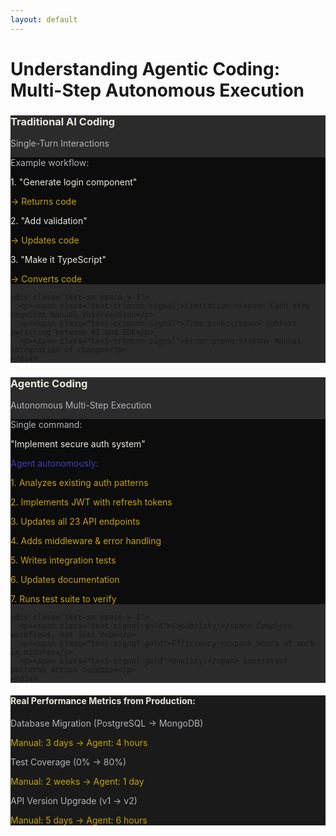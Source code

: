 ```yaml
---
layout: default
---
```


# Understanding Agentic Coding: Multi-Step Autonomous Execution

<div class="grid grid-cols-2 gap-6">

<!-- Traditional AI Coding -->
<div class="bg-ash-graphite rounded-lg p-4 border border-slate-steel">
  <h3 class="text-xl font-bold mb-3 text-bone-white">Traditional AI Coding</h3>
  <p class="text-xs text-fog-grey mb-4">Single-Turn Interactions</p>
  
  <div class="space-y-3">
    <div class="bg-obsidian-black p-3 rounded">
      <p class="text-xs font-mono text-fog-grey mb-1">Example workflow:</p>
      <p class="text-sm font-mono text-bone-white">1. "Generate login component"</p>
      <p class="text-sm font-mono text-signal-gold ml-3">→ Returns code</p>
      <p class="text-sm font-mono text-bone-white mt-2">2. "Add validation"</p>
      <p class="text-sm font-mono text-signal-gold ml-3">→ Updates code</p>
      <p class="text-sm font-mono text-bone-white mt-2">3. "Make it TypeScript"</p>
      <p class="text-sm font-mono text-signal-gold ml-3">→ Converts code</p>
    </div>
    
    <div class="text-sm space-y-1">
      <p><span class="text-crimson-signal">Limitation:</span> Each step requires manual intervention</p>
      <p><span class="text-crimson-signal">Time sink:</span> Context switching between AI and IDE</p>
      <p><span class="text-crimson-signal">Error prone:</span> Manual integration of changes</p>
    </div>
  </div>
</div>

<!-- Agentic Coding -->
<div class="bg-ash-graphite rounded-lg p-4 border border-deep-indigo">
  <h3 class="text-xl font-bold mb-3 text-bone-white">Agentic Coding</h3>
  <p class="text-xs text-fog-grey mb-4">Autonomous Multi-Step Execution</p>
  
  <div class="space-y-3">
    <div class="bg-obsidian-black p-3 rounded">
      <p class="text-xs font-mono text-fog-grey mb-1">Single command:</p>
      <p class="text-sm font-mono text-bone-white">"Implement secure auth system"</p>
      <p class="text-xs font-mono text-deep-indigo mt-2">Agent autonomously:</p>
      <p class="text-xs font-mono text-signal-gold">1. Analyzes existing auth patterns</p>
      <p class="text-xs font-mono text-signal-gold">2. Implements JWT with refresh tokens</p>
      <p class="text-xs font-mono text-signal-gold">3. Updates all 23 API endpoints</p>
      <p class="text-xs font-mono text-signal-gold">4. Adds middleware & error handling</p>
      <p class="text-xs font-mono text-signal-gold">5. Writes integration tests</p>
      <p class="text-xs font-mono text-signal-gold">6. Updates documentation</p>
      <p class="text-xs font-mono text-signal-gold">7. Runs test suite to verify</p>
    </div>
    
    <div class="text-sm space-y-1">
      <p><span class="text-signal-gold">Capability:</span> Complete workflows, not just code</p>
      <p><span class="text-signal-gold">Efficiency:</span> Hours of work in minutes</p>
      <p><span class="text-signal-gold">Quality:</span> Consistent patterns across codebase</p>
    </div>
  </div>
</div>

</div>

<v-click>
<div class="mt-8 bg-charcoal-tint p-4 rounded">
  <h4 class="text-sm font-bold text-bone-white mb-2">Real Performance Metrics from Production:</h4>
  <div class="grid grid-cols-3 gap-4 text-xs">
    <div>
      <p class="text-fog-grey">Database Migration (PostgreSQL → MongoDB)</p>
      <p class="text-signal-gold font-mono">Manual: 3 days → Agent: 4 hours</p>
    </div>
    <div>
      <p class="text-fog-grey">Test Coverage (0% → 80%)</p>
      <p class="text-signal-gold font-mono">Manual: 2 weeks → Agent: 1 day</p>
    </div>
    <div>
      <p class="text-fog-grey">API Version Upgrade (v1 → v2)</p>
      <p class="text-signal-gold font-mono">Manual: 5 days → Agent: 6 hours</p>
    </div>
  </div>
</div>
</v-click>

<!--
The key difference isn't the AI model - it's the execution model. Traditional AI coding is like having a brilliant intern who can only work when you're watching. Agentic coding is like having a senior engineer who can take a high-level requirement and deliver a complete solution.

Look at those metrics. These aren't cherry-picked demos - these are real migrations from production codebases. The time savings aren't from typing faster - they're from eliminating the hundreds of micro-decisions and context switches that slow us down.

But here's the catch: with this power comes complexity. When an agent can modify hundreds of files autonomously, you need robust safety mechanisms.
-->

<style>
  .text-crimson-signal { color: #C1121F; }
  .text-signal-gold { color: #C6A300; }
  .text-slate-steel { color: #4C5A61; }
  .text-fog-grey { color: #B0B3B8; }
  .text-bone-white { color: #EAE7DC; }
  .text-deep-indigo { color: #3F3CBB; }
  .bg-ash-graphite { background-color: #2B2B2B; }
  .bg-charcoal-tint { background-color: #1A1A1A; }
  .bg-obsidian-black { background-color: #0C0C0C; }
  .border-slate-steel { border-color: #4C5A61; }
  .border-deep-indigo { border-color: #3F3CBB; }
</style>